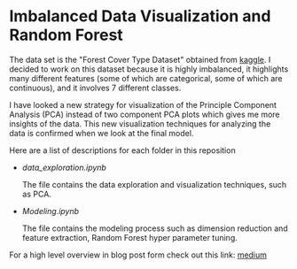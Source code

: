 # Imbalanced Data Visualization and Random Forest

The data set is the "Forest Cover Type Dataset" obtained from [kaggle](https://www.kaggle.com/uciml/forest-cover-type-dataset/kernels). I decided to work on this dataset because it is highly imbalanced, it highlights many different features (some of which are categorical, some of which are continuous), and it involves 7 different classes.

 I have looked a new strategy for visualization of the Principle Component Analysis (PCA) instead of two component PCA plots which gives me more insights of the data. This new visualization techniques
for analyzing the data is confirmed when we look at the final model.

Here are a list of descriptions for each folder in this reposition
-  *data_exploration.ipynb*

   The file contains the data exploration and visualization techniques, such as PCA.

- *Modeling.ipynb*

  The file  contains the modeling process such as dimension reduction and feature extraction,  Random Forest hyper parameter tuning.



For a high level overview in blog post form check out this link: [medium](https://medium.com/@smollaha/imbalanced-data-visualization-and-random-forest-25cbff51f711)
